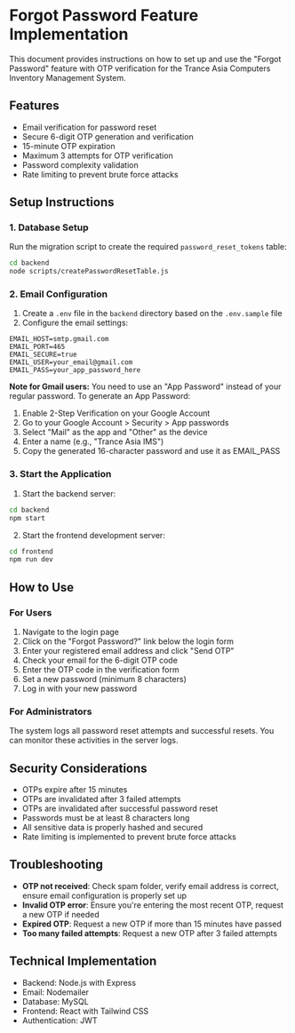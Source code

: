 # Forgot Password Feature Implementation

This document provides instructions on how to set up and use the "Forgot Password" feature with OTP verification for the Trance Asia Computers Inventory Management System.

## Features

- Email verification for password reset
- Secure 6-digit OTP generation and verification
- 15-minute OTP expiration
- Maximum 3 attempts for OTP verification
- Password complexity validation
- Rate limiting to prevent brute force attacks

## Setup Instructions

### 1. Database Setup

Run the migration script to create the required `password_reset_tokens` table:

```bash
cd backend
node scripts/createPasswordResetTable.js
```

### 2. Email Configuration

1. Create a `.env` file in the `backend` directory based on the `.env.sample` file
2. Configure the email settings:

```
EMAIL_HOST=smtp.gmail.com
EMAIL_PORT=465
EMAIL_SECURE=true
EMAIL_USER=your_email@gmail.com
EMAIL_PASS=your_app_password_here
```

**Note for Gmail users:** You need to use an "App Password" instead of your regular password. To generate an App Password:
1. Enable 2-Step Verification on your Google Account
2. Go to your Google Account > Security > App passwords
3. Select "Mail" as the app and "Other" as the device
4. Enter a name (e.g., "Trance Asia IMS")
5. Copy the generated 16-character password and use it as EMAIL_PASS

### 3. Start the Application

1. Start the backend server:
```bash
cd backend
npm start
```

2. Start the frontend development server:
```bash
cd frontend
npm run dev
```

## How to Use

### For Users

1. Navigate to the login page
2. Click on the "Forgot Password?" link below the login form
3. Enter your registered email address and click "Send OTP"
4. Check your email for the 6-digit OTP code
5. Enter the OTP code in the verification form
6. Set a new password (minimum 8 characters)
7. Log in with your new password

### For Administrators

The system logs all password reset attempts and successful resets. You can monitor these activities in the server logs.

## Security Considerations

- OTPs expire after 15 minutes
- OTPs are invalidated after 3 failed attempts
- OTPs are invalidated after successful password reset
- Passwords must be at least 8 characters long
- All sensitive data is properly hashed and secured
- Rate limiting is implemented to prevent brute force attacks

## Troubleshooting

- **OTP not received**: Check spam folder, verify email address is correct, ensure email configuration is properly set up
- **Invalid OTP error**: Ensure you're entering the most recent OTP, request a new OTP if needed
- **Expired OTP**: Request a new OTP if more than 15 minutes have passed
- **Too many failed attempts**: Request a new OTP after 3 failed attempts

## Technical Implementation

- Backend: Node.js with Express
- Email: Nodemailer
- Database: MySQL
- Frontend: React with Tailwind CSS
- Authentication: JWT
